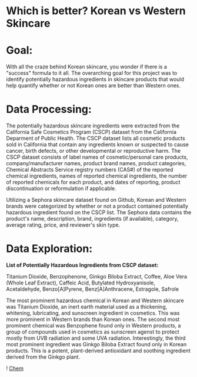 # Which is better? Korean vs Western Skincare

# Goal:

With all the craze behind Korean skincare, you wonder if there is a "success" formula to it all. The overarching goal for this project was to identify potentially hazardous ingredients in skincare products that would help quantify whether or not Korean ones are better than Western ones. 

# Data Processing:

The potentially hazardous skincare ingredients were extracted from the California Safe Cosmetics Program (CSCP) dataset from the California Deparment of Public Health. The CSCP dataset lists all cosmetic products sold in California that contain any ingredients known or suspected to cause cancer, birth defects, or other developmental or reproductive harm. The CSCP dataset consists of label names of cosmetic/personal care products, company/manufacturer names, product brand names, product categories, Chemical Abstracts Service registry numbers (CAS#) of the reported chemical ingredients, names of reported chemical ingredients, the number of reported chemicals for each product, and dates of reporting, product discontinuation or reformulation if applicable.

Utilizing a Sephora skincare dataset found on Github, Korean and Western brands were categorized by whether or not a product contained potentially hazardous ingredient found on the CSCP list. The Sephora data contains the product's name, description, brand, ingredients (if available), category, average rating, price, and reviewer's skin type.

# Data Exploration:

**List of Potentially Hazardous Ingredients from CSCP dataset:**

Titanium Dioxide, Benzophenone, Ginkgo Biloba Extract, Coffee, Aloe Vera (Whole Leaf Extract), Caffeic Acid, Butylated Hydroxyanisole, Acetaldehyde, Benzo[A]Pyrene, Benz[A]Anthracene, Estragole, Safrole

The most prominent hazardous chemical in Korean and Western skincare was Titanium Dioxide, an inert earth material used as a thickening, whitening, lubricating, and sunscreen ingredient in cosmetics. This was more prominent in Western brands than Korean ones. The second most prominent chemical was Benzophene found only in Western products, a group of compounds used in cosmetics as sunscreen agenst to protect mostly from UVB radiation and some UVA radiation. Interestingly, the third most prominent ingredient was Ginkgo Biloba Extract found only in Korean products. This is a potent, plant-derived antioxidant and soothing ingredient derived from the Ginkgo plant. 

! [Chem](images/Chem.png)